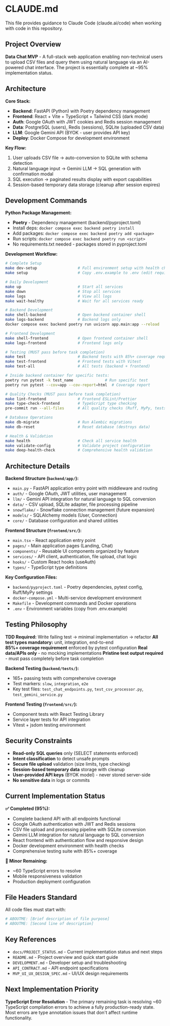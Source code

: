 # CLAUDE.md

This file provides guidance to Claude Code (claude.ai/code) when working with code in this repository.

## Project Overview

**Data Chat MVP** - A full-stack web application enabling non-technical users to upload CSV files and query them using natural language via an AI-powered chat interface. The project is essentially complete at ~95% implementation status.

## Architecture

**Core Stack:**
- **Backend**: FastAPI (Python) with Poetry dependency management
- **Frontend**: React + Vite + TypeScript + Tailwind CSS (dark mode)
- **Auth**: Google OAuth with JWT cookies and Redis session management
- **Data**: PostgreSQL (users), Redis (sessions), SQLite (uploaded CSV data)  
- **LLM**: Google Gemini API (BYOK - user provides API key)
- **Deploy**: Docker Compose for development environment

**Key Flow:**
1. User uploads CSV file → auto-conversion to SQLite with schema detection
2. Natural language input → Gemini LLM → SQL generation with confirmation modal
3. SQL execution → paginated results display with export capabilities
4. Session-based temporary data storage (cleanup after session expires)

## Development Commands

**Python Package Management:**
- **Poetry** - Dependency management (backend/pyproject.toml)
- Install deps: `docker compose exec backend poetry install`
- Add packages: `docker compose exec backend poetry add <package>`
- Run scripts: `docker compose exec backend poetry run <script>`
- No requirements.txt needed - packages stored in pyproject.toml

**Development Workflow:**
```bash
# Complete Setup
make dev-setup                  # Full environment setup with health checks
make setup                      # Copy .env.example to .env (edit required)

# Daily Development  
make up                         # Start all services
make down                       # Stop all services
make logs                       # View all logs
make wait-healthy               # Wait for all services ready

# Backend Development
make shell-backend              # Open backend container shell
make logs-backend               # Backend logs only
docker compose exec backend poetry run uvicorn app.main:app --reload

# Frontend Development
make shell-frontend             # Open frontend container shell  
make logs-frontend              # Frontend logs only

# Testing (MUST pass before task completion)
make test                       # Backend tests with 85%+ coverage requirement
make test-frontend              # Frontend tests with Vitest
make test-all                   # All tests (backend + frontend)

# Inside backend container for specific tests:
poetry run pytest -k test_name              # Run specific test
poetry run pytest --cov=app --cov-report=html  # Coverage report

# Quality Checks (MUST pass before task completion)
make lint-frontend              # Frontend ESLint/Prettier
make type-check-frontend        # TypeScript type checking  
pre-commit run --all-files      # All quality checks (Ruff, MyPy, tests)

# Database Operations
make db-migrate                 # Run Alembic migrations
make db-reset                   # Reset database (destroys data)

# Health & Validation
make health                     # Check all service health
make validate-config            # Validate project configuration
make deep-health-check          # Comprehensive health validation
```

## Architecture Details

**Backend Structure (`backend/app/`):**
- `main.py` - FastAPI application entry point with middleware and routing
- `auth/` - Google OAuth, JWT utilities, user management
- `llm/` - Gemini API integration for natural language to SQL conversion
- `data/` - CSV upload, SQLite adapter, file processing pipeline
- `snowflake/` - Snowflake connection management (future expansion)
- `models/` - SQLAlchemy models (User, Connection)
- `core/` - Database configuration and shared utilities

**Frontend Structure (`frontend/src/`):**  
- `main.tsx` - React application entry point
- `pages/` - Main application pages (Landing, Chat)
- `components/` - Reusable UI components organized by feature
- `services/` - API client, authentication, file upload, chat logic
- `hooks/` - Custom React hooks (useAuth)
- `types/` - TypeScript type definitions

**Key Configuration Files:**
- `backend/pyproject.toml` - Poetry dependencies, pytest config, Ruff/MyPy settings
- `docker-compose.yml` - Multi-service development environment
- `Makefile` - Development commands and Docker operations
- `.env` - Environment variables (copy from .env.example)

## Testing Philosophy

**TDD Required:** Write failing test → minimal implementation → refactor
**All test types mandatory:** unit, integration, end-to-end  
**85%+ coverage requirement** enforced by pytest configuration
**Real data/APIs only** - no mocking implementations
**Pristine test output required** - must pass completely before task completion

**Backend Testing (`backend/tests/`):**
- 165+ passing tests with comprehensive coverage
- Test markers: `slow`, `integration`, `e2e`
- Key test files: `test_chat_endpoints.py`, `test_csv_processor.py`, `test_gemini_service.py`

**Frontend Testing (`frontend/src/`):**
- Component tests with React Testing Library
- Service layer tests for API integration  
- Vitest + jsdom testing environment

## Security Constraints

- **Read-only SQL queries** only (SELECT statements enforced)
- **Intent classification** to detect unsafe prompts
- **Secure file upload** validation (size limits, type checking)
- **Session-based temporary data** storage with cleanup
- **User-provided API keys** (BYOK model) - never stored server-side
- **No sensitive data** in logs or commits

## Current Implementation Status

**✅ Completed (95%):**
- Complete backend API with all endpoints functional
- Google OAuth authentication with JWT and Redis sessions
- CSV file upload and processing pipeline with SQLite conversion
- Gemini LLM integration for natural language to SQL conversion  
- React frontend with authentication flow and responsive design
- Docker development environment with health checks
- Comprehensive testing suite with 85%+ coverage

**🔄 Minor Remaining:**
- ~60 TypeScript errors to resolve
- Mobile responsiveness validation  
- Production deployment configuration

## File Headers Standard

All code files must start with:
```python
# ABOUTME: [Brief description of file purpose]
# ABOUTME: [Second line of description]
```

## Key References

- `docs/PROJECT_STATUS.md` - Current implementation status and next steps
- `README.md` - Project overview and quick start guide  
- `DEVELOPMENT.md` - Developer setup and troubleshooting
- `API_CONTRACT.md` - API endpoint specifications
- `MVP_UI_UX_DESIGN_SPEC.md` - UI/UX design requirements

## Next Implementation Priority

**TypeScript Error Resolution** - The primary remaining task is resolving ~60 TypeScript compilation errors to achieve a fully production-ready state. Most errors are type annotation issues that don't affect runtime functionality.